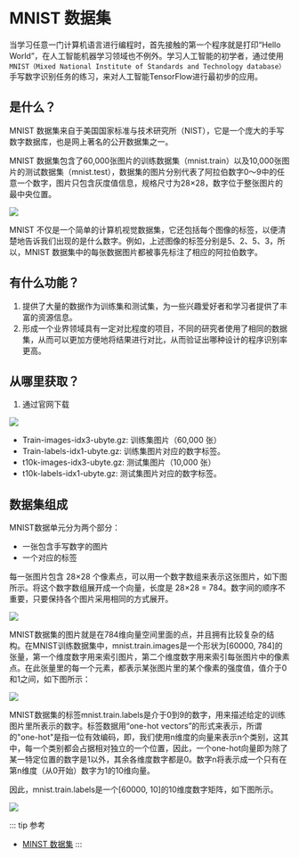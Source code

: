 # MNIST 数据集

当学习任意一门计算机语言进行编程时，首先接触的第一个程序就是打印“Hello World”，在人工智能机器学习领域也不例外。学习人工智能的初学者，通过使用`MNIST（Mixed National Institute of Standards and Technology database）`手写数字识别任务的练习，来对人工智能TensorFlow进行最初步的应用。

## 是什么？

​MNIST 数据集来自于美国国家标准与技术研究所（NIST），它是一个庞大的手写数字数据库，也是网上著名的公开数据集之一。

MNIST 数据集包含了60,000张图片的训练数据集（mnist.train）以及10,000张图片的测试数据集（mnist.test），数据集的图片分别代表了阿拉伯数字0～9中的任意一个数字，图片只包含灰度值信息，规格尺寸为28×28，数字位于整张图片的最中央位置。

![](/images/mnist/001.png)

MNIST 不仅是一个简单的计算机视觉数据集，它还包括每个图像的标签，以便清楚地告诉我们出现的是什么数字。例如，上述图像的标签分别是5、2、5、3，所以，MNIST 数据集中的每张数据图片都被事先标注了相应的阿拉伯数字。

## 有什么功能？

1. 提供了大量的数据作为训练集和测试集，为一些兴趣爱好者和学习者提供了丰富的资源信息。
2. 形成一个业界领域具有一定对比程度的项目，不同的研究者使用了相同的数据集，从而可以更加方便地将结果进行对比，从而验证出哪种设计的程序识别率更高。

## 从哪里获取？

1. 通过官网下载

![](/images/mnist/005.png)

* Train-images-idx3-ubyte.gz: 训练集图片（60,000 张）
* Train-labels-idx1-ubyte.gz: 训练集图片对应的数字标签。
* t10k-images-idx3-ubyte.gz: 测试集图片（10,000 张）
* t10k-labels-idx1-ubyte.gz: 测试集图片对应的数字标签。


## 数据集组成

MNIST数据单元分为两个部分：
* ​一张包含手写数字的图片
* 一个对应的标签

每一张图片包含 28×28 个像素点，可以用一个数字数组来表示这张图片，如下图所示。将这个数字数组展开成一个向量，长度是 28×28 = 784。数字间的顺序不重要，只要保持各个图片采用相同的方式展开。

![](/images/mnist/002.png)

MNIST数据集的图片就是在784维向量空间里面的点，并且拥有比较复杂的结构。在MNIST训练数据集中，mnist.train.images是一个形状为[60000, 784]的张量，第一个维度数字用来索引图片，第二个维度数字用来索引每张图片中的像素点。在此张量里的每一个元素，都表示某张图片里的某个像素的强度值，值介于0和1之间，如下图所示：

![](/images/mnist/003.png)

MNIST数据集的标签mnist.train.labels是介于0到9的数字，用来描述给定的训练图片里所表示的数字。标签数据用“one-hot vectors”的形式来表示，所谓的"one-hot"是指一位有效编码，即，我们使用n维度的向量来表示n个类别，这其中，每一个类别都会占据相对独立的一个位置，因此，一个one-hot向量即为除了某一特定位置的数字是1以外，其余各维度数字都是0。数字n将表示成一个只有在第n维度（从0开始）数字为1的10维向量。

因此，mnist.train.labels是一个[60000, 10]的10维度数字矩阵，如下图所示。

![](/images/mnist/004.png)


::: tip 参考
* [MINST 数据集](http://yann.lecun.com/exdb/mnist/)
:::
